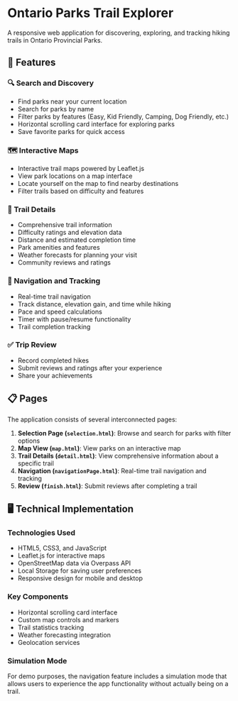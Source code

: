 # Ontario Parks Trail Explorer

A responsive web application for discovering, exploring, and tracking hiking trails in Ontario Provincial Parks.

## 📱 Features

### 🔍 Search and Discovery
- Find parks near your current location
- Search for parks by name
- Filter parks by features (Easy, Kid Friendly, Camping, Dog Friendly, etc.)
- Horizontal scrolling card interface for exploring parks
- Save favorite parks for quick access

### 🗺️ Interactive Maps
- Interactive trail maps powered by Leaflet.js
- View park locations on a map interface
- Locate yourself on the map to find nearby destinations
- Filter trails based on difficulty and features

### 🥾 Trail Details
- Comprehensive trail information
- Difficulty ratings and elevation data
- Distance and estimated completion time
- Park amenities and features
- Weather forecasts for planning your visit
- Community reviews and ratings

### 🧭 Navigation and Tracking
- Real-time trail navigation
- Track distance, elevation gain, and time while hiking
- Pace and speed calculations
- Timer with pause/resume functionality
- Trail completion tracking

### ✅ Trip Review
- Record completed hikes
- Submit reviews and ratings after your experience
- Share your achievements

## 📋 Pages

The application consists of several interconnected pages:

1. **Selection Page (`selection.html`)**: Browse and search for parks with filter options
2. **Map View (`map.html`)**: View parks on an interactive map
3. **Trail Details (`detail.html`)**: View comprehensive information about a specific trail
4. **Navigation (`navigationPage.html`)**: Real-time trail navigation and tracking
5. **Review (`finish.html`)**: Submit reviews after completing a trail

## 🖥️ Technical Implementation

### Technologies Used
- HTML5, CSS3, and JavaScript
- Leaflet.js for interactive maps
- OpenStreetMap data via Overpass API
- Local Storage for saving user preferences
- Responsive design for mobile and desktop

### Key Components
- Horizontal scrolling card interface
- Custom map controls and markers
- Trail statistics tracking
- Weather forecasting integration
- Geolocation services

### Simulation Mode
For demo purposes, the navigation feature includes a simulation mode that allows users to experience the app functionality without actually being on a trail.



